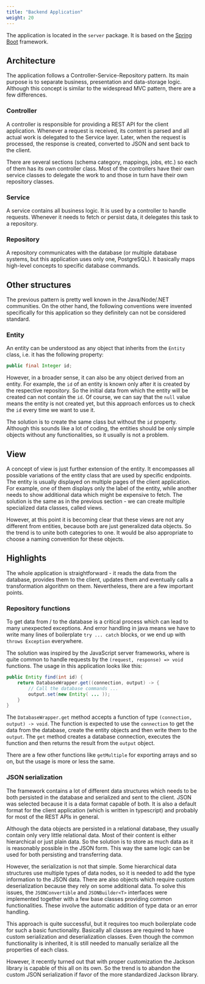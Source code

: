 ```yaml
---
title: "Backend Application"
weight: 20
---
```


The application is located in the `server` package. It is based on the [Spring Boot](https://spring.io/projects/spring-boot) framework.

## Architecture

The application follows a Controller-Service-Repository pattern. Its main purpose is to separate business, presentation and data-storage logic. Although this concept is similar to the widespread MVC pattern, there are a few differences.

### Controller

A controller is responsible for providing a REST API for the client application. Whenever a request is received, its content is parsed and all actual work is delegated to the Service layer. Later, when the request is processed, the response is created, converted to JSON and sent back to the client.

There are several sections (schema category, mappings, jobs, etc.) so each of them has its own controller class. Most of the controllers have their own service classes to delegate the work to and those in turn have their own repository classes.

### Service

A service contains all business logic. It is used by a controller to handle requests. Whenever it needs to fetch or persist data, it delegates this task to a repository.

### Repository

A repository communicates with the database (or multiple database systems, but this application uses only one, PostgreSQL). It basically maps high-level concepts to specific database commands.

## Other structures

The previous pattern is pretty well known in the Java/Node/.NET communities. On the other hand, the following conventions were invented specifically for this application so they definitely can not be considered standard.

### Entity

An entity can be understood as any object that inherits from the `Entity` class, i.e. it has the following property:
```java
public final Integer id;
```
However, in a broader sense, it can also be any object derived from an entity. For example, the `id` of an entity is known only after it is created by the respective repository. So the initial data from which the entity will be created can not contain the `id`. Of course, we can say that the `null` value means the entity is not created yet, but this approach enforces us to check the `id` every time we want to use it.

The solution is to create the same class but without the `id` property. Although this sounds like a lot of coding, the entities should be only simple objects without any functionalities, so it usually is not a problem.

## View

A concept of view is just further extension of the entity. It encompasses all possible variations of the entity class that are used by specific endpoints. The entity is usually displayed on multiple pages of the client application. For example, one of them displays only the label of the entity, while another needs to show additional data which might be expensive to fetch. The solution is the same as in the previous section - we can create multiple specialized data classes, called views.

However, at this point it is becoming clear that these views are not any different from entities, because both are just generalized data objects. So the trend is to unite both categories to one. It would be also appropriate to choose a naming convention for these objects.

## Highlights

The whole application is straightforward - it reads the data from the database, provides them to the client, updates them and eventually calls a transformation algorithm on them. Nevertheless, there are a few important points.

### Repository functions

To get data from / to the database is a critical process which can lead to many unexpected exceptions. And error handling in java means we have to write many lines of boilerplate `try ... catch` blocks, or we end up with `throws Exception` everywhere.

The solution was inspired by the JavaScript server frameworks, where is quite common to handle requests by the `(request, response) => void` functions. The usage in this application looks like this:
```java
public Entity find(int id) {
    return DatabaseWrapper.get((connection, output) -> {
        // Call the database commands ...
        output.set(new Entity( ... ));
    }
}
```
The `DatabaseWrapper.get` method accepts a function of type `(connection, output) -> void`. The function is expected to use the `connection` to get the data from the database, create the entity objects and then write them to the `output`. The `get` method creates a database connection, executes the function and then returns the result from the `output` object.

There are a few other functions like `getMultiple` for exporting arrays and so on, but the usage is more or less the same.

### JSON serialization

The framework contains a lot of different data structures which needs to be both persisted in the database and serialized and sent to the client. JSON was selected because it is a data format capable of both. It is also a default format for the client application (which is written in typescript) and probably for most of the REST APIs in general.

Although the data objects are persisted in a relational database, they usually contain only very little relational data. Most of their content is either hierarchical or just plain data. So the solution is to store as much data as it is reasonably possible in the JSON form. This way the same logic can be used for both persisting and transferring data.

However, the serialization is not that simple. Some hierarchical data structures use multiple types of data nodes, so it is needed to add the type information to the JSON data. There are also objects which require custom deserialization because they rely on some additional data. To solve this issues, the `JSONConvertible` and `JSONBuilder<T>` interfaces were implemented together with a few base classes providing common functionalities. These involve the automatic addition of type data or an error handling.

This approach is quite successful, but it requires too much boilerplate code for such a basic functionality. Basically all classes are required to have custom serialization and deserialization classes. Even though the common functionality is inherited, it is still needed to manually serialize all the properties of each class.

However, it recently turned out that with proper customization the Jackson library is capable of this all on its own. So the trend is to abandon the custom JSON serialization if favor of the more standardized Jackson library.
